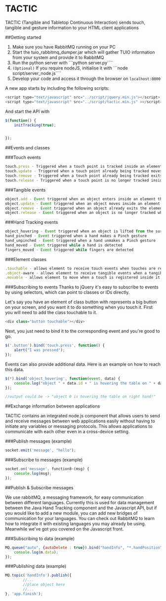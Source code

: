 # TACTIC
TACTIC (Tangible and Tabletop Continuous Interaction) sends touch, tangible and gesture information to your HTML client 
applications

##Getting started

1. Make sure you have RabbitMQ running on your PC
2. Start the tuio_rabbitmq_dumper.jar which will gather TUIO information from your system and provide it to RabbitMQ
3. Run the python server with ```python server.py````
4. ```(Optional)``` If you require nodeJS, initialise it with ```node script/server_node.js````
5. Develop your code and access it through the browser on ```localhost:8000```

A new app starts by including the following scripts:
```javascript
<script type="text/javascript" src="../script/jquery.min.js"></script>
<script type="text/javascript" src="../script/tactic.min.js" ></script>
```

And start the API with 

```javascript
$(function() {
	initTracking(true);


});
```
##Events and classes

###Touch events
```Javascript
touch.press - Triggered when a touch point is tracked inside an element that is expecting this event
touch.update - Triggered when a touch point already being tracked moves inside an element that is expecting this event
touch.remove - Triggered when a touch point already being tracked exits the element that is exepecting this event
touch.release - Triggered when a touch point is no longer tracked inside an element that is expecting this event
```
###Tangible events
```Javascript
object.add - Event triggered when an object enters inside an element that is expecting this event
object.update - Event triggered when an object moves inside an element that is expecting this event
object.remove - Event triggered when an object already exits the element that is expecting this event
object.release - Event triggered when an object is no longer tracked when inside an element that is expecting this event
```

###Hand Tracking events
```Javascript
object_hovering - Event triggered when an object is lifted from the surface and moves above it
hand_pinched - Event triggered when a hand makes a Pinch gesture
hand_unpinched - Event triggered when a hand unmakes a Pinch gesture
hand_moved - Event triggered while a hand is detected
fingers_moved - Event triggered while fingers are detected
```

###Element classes 
```Javascript
.touchable - allows element to receive touch events when touches are registered inside it
.object-aware - allows element to receive tangible events when a tangible is registered inside it
.movable - allows element to move when a touch is registered inside it followed by dragging motion
```

###Subscribing to events
Thanks to jQuery it's easy to subscribe to events by using selectors, which can point to classes or IDs directly.

Let's say you have an element of class button with represents a big button on your screen, and you want it to do something when you touch it. First you will need to add the class touchable to it.

```Javascript
<div class="button touchable"></div>
````
Next, you just need to bind it to the corresponding event and you're good to go.

```Javascript 
$('.button').bind('touch.press', function() {
    alert("I was pressed");
});
```

Events can also provide additional data. Here is an example on how to reach this data.

```Javascript
$(*).bind('object_hovering', function(event, data) {
    console.log("object " + data.id + " is hovering the table on " + data.hand + " hand!");
});

//output could be -> "object 0 is hovering the table on right hand!"
```

##Exchange information between applications

TACTIC contains an integrated node.js component that allows users to send and receive messages between web applications easily without having to initiate any variables or messaging protocols. This allows applications to communicate with each other even in a cross-device setting.

###Publish messages (example)
```Javascript
socket.emit('message', "hello");
```

###Subscribe to messages (example)
```Javascript
socket.on('message', function8~(msg) {
    console.log(msg);
});
```

##Publish & Subscribe messages

We use rabbitMQ, a messaging framework, for easy communication between different languages. Currently this is used for data management between the Java Hand Tracking component and the Javascript API, but if you would like to add a new module, you can add new bridges of communication for your languages. You can check out RabbitMQ to learn how to integrate it with existing languages you may already be using. Meanwhile we've got you covered on the Javascript front.

###Subscribing to data (example)
```Javascript
MQ.queue("auto", {autoDelete : true}).bind("handInfo", "*.handPosition").callback(function(m) {
    console.log(m.data);
});
```

###Publishing data (example)
```Javascript
MQ.topic('handInfo').publish({
        //...
        //place object here
        //...
}, 'app.finish');
```


